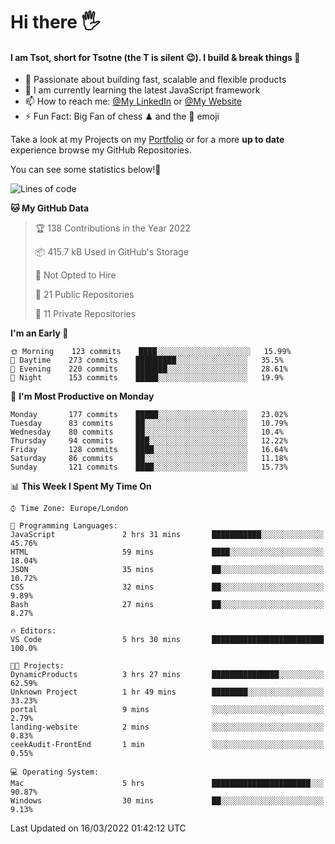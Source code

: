 # Hi there :raised_hand_with_fingers_splayed:
#### I am Tsot, short for Tsotne (the T is silent :wink:). I build & break things :space_invader:
- :telescope: Passionate about building fast, scalable and flexible products
- :seedling: I am currently learning the latest JavaScript framework 
- :mailbox: How to reach me: [@My LinkedIn](https://www.linkedin.com/in/tsotne-gvadzabia/) or [@My Website](https://tsotne.co.uk/contact)
- :zap: Fun Fact: Big Fan of chess ♟ and the 👾 emoji

Take a look at my Projects on my [Portfolio](https://tsotne.co.uk/) or for a more **up to date** experience browse my GitHub Repositories.

You can see some statistics below!:space_invader:
<!--START_SECTION:waka-->
![Lines of code](https://img.shields.io/badge/From%20Hello%20World%20I%27ve%20Written-2%20Million%20lines%20of%20code-blue)

**🐱 My GitHub Data** 

> 🏆 138 Contributions in the Year 2022
 > 
> 📦 415.7 kB Used in GitHub's Storage 
 > 
> 🚫 Not Opted to Hire
 > 
> 📜 21 Public Repositories 
 > 
> 🔑 11 Private Repositories  
 > 
**I'm an Early 🐤** 

```text
🌞 Morning    123 commits    ████░░░░░░░░░░░░░░░░░░░░░   15.99% 
🌆 Daytime    273 commits    █████████░░░░░░░░░░░░░░░░   35.5% 
🌃 Evening    220 commits    ███████░░░░░░░░░░░░░░░░░░   28.61% 
🌙 Night      153 commits    █████░░░░░░░░░░░░░░░░░░░░   19.9%

```
📅 **I'm Most Productive on Monday** 

```text
Monday       177 commits    █████░░░░░░░░░░░░░░░░░░░░   23.02% 
Tuesday      83 commits     ██░░░░░░░░░░░░░░░░░░░░░░░   10.79% 
Wednesday    80 commits     ██░░░░░░░░░░░░░░░░░░░░░░░   10.4% 
Thursday     94 commits     ███░░░░░░░░░░░░░░░░░░░░░░   12.22% 
Friday       128 commits    ████░░░░░░░░░░░░░░░░░░░░░   16.64% 
Saturday     86 commits     ██░░░░░░░░░░░░░░░░░░░░░░░   11.18% 
Sunday       121 commits    ████░░░░░░░░░░░░░░░░░░░░░   15.73%

```


📊 **This Week I Spent My Time On** 

```text
⌚︎ Time Zone: Europe/London

💬 Programming Languages: 
JavaScript               2 hrs 31 mins       ███████████░░░░░░░░░░░░░░   45.76% 
HTML                     59 mins             ████░░░░░░░░░░░░░░░░░░░░░   18.04% 
JSON                     35 mins             ██░░░░░░░░░░░░░░░░░░░░░░░   10.72% 
CSS                      32 mins             ██░░░░░░░░░░░░░░░░░░░░░░░   9.89% 
Bash                     27 mins             ██░░░░░░░░░░░░░░░░░░░░░░░   8.27%

🔥 Editors: 
VS Code                  5 hrs 30 mins       █████████████████████████   100.0%

🐱‍💻 Projects: 
DynamicProducts          3 hrs 27 mins       ███████████████░░░░░░░░░░   62.59% 
Unknown Project          1 hr 49 mins        ████████░░░░░░░░░░░░░░░░░   33.23% 
portal                   9 mins              ░░░░░░░░░░░░░░░░░░░░░░░░░   2.79% 
landing-website          2 mins              ░░░░░░░░░░░░░░░░░░░░░░░░░   0.83% 
ceekAudit-FrontEnd       1 min               ░░░░░░░░░░░░░░░░░░░░░░░░░   0.55%

💻 Operating System: 
Mac                      5 hrs               ██████████████████████░░░   90.87% 
Windows                  30 mins             ██░░░░░░░░░░░░░░░░░░░░░░░   9.13%

```


 Last Updated on 16/03/2022 01:42:12 UTC
<!--END_SECTION:waka-->
